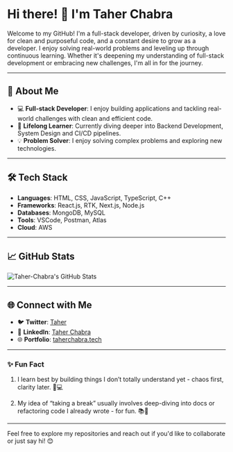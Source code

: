 # Hi there! 👋 I'm Taher Chabra

Welcome to my GitHub! I'm a full-stack developer, driven by curiosity, a love for clean and purposeful code, and a constant desire to grow as a developer. I enjoy solving real-world problems and leveling up through continuous learning. Whether it's deepening my understanding of full-stack development or embracing new challenges, I'm all in for the journey.

---

## 🚀 About Me

- 💻 **Full-stack Developer**: I enjoy building applications and tackling real-world challenges with clean and efficient code.
- 🌱 **Lifelong Learner**: Currently diving deeper into Backend Development, System Design and CI/CD pipelines.
- 💡 **Problem Solver**: I enjoy solving complex problems and exploring new technologies.

---

## 🛠️ Tech Stack

- **Languages**: HTML, CSS, JavaScript, TypeScript, C++
- **Frameworks**: React.js, RTK, Next.js, Node.js
- **Databases**: MongoDB, MySQL
- **Tools**: VSCode, Postman, Atlas
- **Cloud**: AWS

---

## 📈 GitHub Stats

![Taher-Chabra's GitHub Stats](https://github-readme-stats.vercel.app/api?username=Taher-Chabra&show_icons=true&theme=radical)

---

## 🌐 Connect with Me

- 🐦 **Twitter**: [Taher](https://twitter.com/x_taherchabra)
- 💼 **LinkedIn**: [Taher Chabra](https://linkedin.com/in/taher-chabra)
- 🌐 **Portfolio**: [taherchabra.tech](https://taherchabra.tech)

---

### ✨ Fun Fact

1. I learn best by building things I don’t totally understand yet - chaos first, clarity later. 🧩💻

2. My idea of “taking a break” usually involves deep-diving into docs or refactoring code I already wrote - for fun. 📚🔧

---

Feel free to explore my repositories and reach out if you'd like to collaborate or just say hi! 😊
